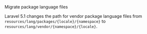 Migrate package language files

Laravel 5.1 changes the path for vendor package language files from
`resources/lang/packages/{locale}/{namespace}` to
`resources/lang/vendor/{namespace}/{locale}`.
